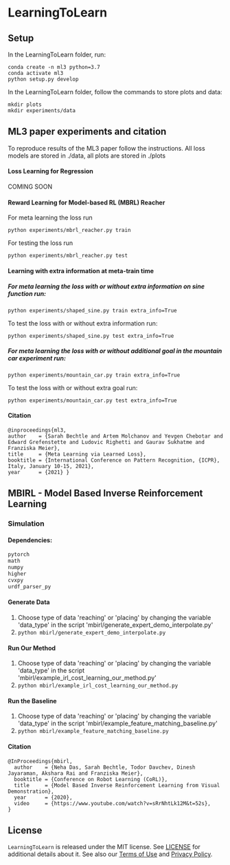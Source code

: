 # LearningToLearn

## Setup
In the LearningToLearn folder, run:

```
conda create -n ml3 python=3.7
conda activate ml3
python setup.py develop
```

In the LearningToLearn folder, follow the commands to store plots and data:

```
mkdir plots
mkdir experiments/data
```

## ML3 paper experiments and citation
To reproduce results of the ML3 paper follow the instructions.
All loss models are stored in ./data, all plots are stored in ./plots

#### Loss Learning for Regression
COMING SOON

#### Reward Learning for Model-based RL (MBRL) Reacher
For meta learning the loss run

```
python experiments/mbrl_reacher.py train
```

For testing the loss run

```
python experiments/mbrl_reacher.py test
```


#### Learning with extra information at meta-train time
##### For meta learning the loss with or without extra information on sine function run:
```
python experiments/shaped_sine.py train extra_info=True
```
To test the loss with or without extra information run:
```
python experiments/shaped_sine.py test extra_info=True
```
##### For meta learning the loss with or without additional goal in the mountain car experiment run:
```
python experiments/mountain_car.py train extra_info=True
```
To test the loss with or without extra goal run:
```
python experiments/mountain_car.py test extra_info=True
```
#### Citation
```
@inproceedings{ml3,
author    = {Sarah Bechtle and Artem Molchanov and Yevgen Chebotar and Edward Grefenstette and Ludovic Righetti and Gaurav Sukhatme and Franziska Meier},
title     = {Meta Learning via Learned Loss},
booktitle = {International Conference on Pattern Recognition, {ICPR}, Italy, January 10-15, 2021},
year      = {2021} }
```

## MBIRL - Model Based Inverse Reinforcement Learning

### Simulation
#### Dependencies:
```python 3.6
pytorch
math
numpy
higher
cvxpy
urdf_parser_py
```
#### Generate Data
1. Choose type of data 'reaching' or 'placing' by changing the variable 'data_type' in the script 'mbirl/generate_expert_demo_interpolate.py'
2. ```python mbirl/generate_expert_demo_interpolate.py```

#### Run Our Method
1. Choose type of data 'reaching' or 'placing' by changing the variable 'data_type' in the script 'mbirl/example_irl_cost_learning_our_method.py'
2. ```python mbirl/example_irl_cost_learning_our_method.py```

#### Run the Baseline
1. Choose type of data 'reaching' or 'placing' by changing the variable 'data_type' in the script 'mbirl/example_feature_matching_baseline.py'
2. ```python mbirl/example_feature_matching_baseline.py```

#### Citation
```
@InProceedings{mbirl,
  author    = {Neha Das, Sarah Bechtle, Todor Davchev, Dinesh Jayaraman, Akshara Rai and Franziska Meier},
  booktitle = {Conference on Robot Learning (CoRL)},
  title     = {Model Based Inverse Reinforcement Learning from Visual Demonstration},
  year      = {2020},
  video     = {https://www.youtube.com/watch?v=sRrNhtLk12M&t=52s},
}
```

## License

`LearningToLearn` is released under the MIT license. See [LICENSE](LICENSE) for additional details about it.
See also our [Terms of Use](https://opensource.facebook.com/legal/terms) and [Privacy Policy](https://opensource.facebook.com/legal/privacy).
